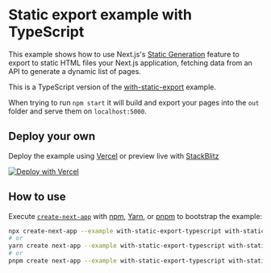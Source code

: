 # Static export example with TypeScript

This example shows how to use Next.js's [Static Generation](https://nextjs.org/docs/basic-features/pages) feature to export to static HTML files your Next.js application, fetching data from an API to generate a dynamic list of pages.

This is a TypeScript version of the [with-static-export](https://github.com/vercel/next.js/tree/canary/examples/with-static-export) example.

When trying to run `npm start` it will build and export your pages into the `out` folder and serve them on `localhost:5000`.

## Deploy your own

Deploy the example using [Vercel](https://vercel.com?utm_source=github&utm_medium=readme&utm_campaign=next-example) or preview live with [StackBlitz](https://stackblitz.com/github/vercel/next.js/tree/canary/examples/with-static-export-typescript)

[![Deploy with Vercel](https://vercel.com/button)](https://vercel.com/new/git/external?repository-url=https://github.com/vercel/next.js/tree/canary/examples/with-static-export-typescript)

## How to use

Execute [`create-next-app`](https://github.com/vercel/next.js/tree/canary/packages/create-next-app) with [npm](https://docs.npmjs.com/cli/init), [Yarn](https://yarnpkg.com/lang/en/docs/cli/create/), or [pnpm](https://pnpm.io) to bootstrap the example:

```bash
npx create-next-app --example with-static-export-typescript with-static-export-typescript-app
# or
yarn create next-app --example with-static-export-typescript with-static-export-typescript-app
# or
pnpm create next-app --example with-static-export-typescript with-static-export-typescript-app
```
